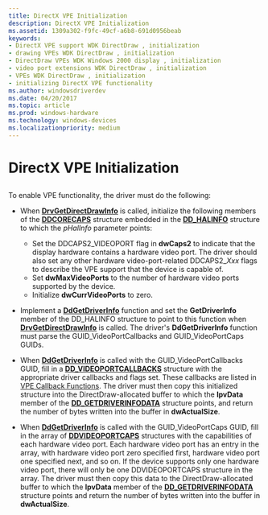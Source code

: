 ```yaml
---
title: DirectX VPE Initialization
description: DirectX VPE Initialization
ms.assetid: 1309a302-f9fc-49cf-a6b8-691d0956beab
keywords:
- DirectX VPE support WDK DirectDraw , initialization
- drawing VPEs WDK DirectDraw , initialization
- DirectDraw VPEs WDK Windows 2000 display , initialization
- video port extensions WDK DirectDraw , initialization
- VPEs WDK DirectDraw , initialization
- initializing DirectX VPE functionality
ms.author: windowsdriverdev
ms.date: 04/20/2017
ms.topic: article
ms.prod: windows-hardware
ms.technology: windows-devices
ms.localizationpriority: medium
---
```


# DirectX VPE Initialization


## <span id="ddk_directx_vpe_initialization_gg"></span><span id="DDK_DIRECTX_VPE_INITIALIZATION_GG"></span>


To enable VPE functionality, the driver must do the following:

-   When [**DrvGetDirectDrawInfo**](https://msdn.microsoft.com/library/windows/hardware/ff556229) is called, initialize the following members of the [**DDCORECAPS**](https://msdn.microsoft.com/library/windows/hardware/ff549248) structure embedded in the [**DD\_HALINFO**](https://msdn.microsoft.com/library/windows/hardware/ff551627) structure to which the *pHalInfo* parameter points:
    -   Set the DDCAPS2\_VIDEOPORT flag in **dwCaps2** to indicate that the display hardware contains a hardware video port. The driver should also set any other hardware video-port-related DDCAPS2\_*Xxx* flags to describe the VPE support that the device is capable of.
    -   Set **dwMaxVideoPorts** to the number of hardware video ports supported by the device.
    -   Initialize **dwCurrVideoPorts** to zero.
-   Implement a [**DdGetDriverInfo**](https://msdn.microsoft.com/library/windows/hardware/ff549404) function and set the **GetDriverInfo** member of the DD\_HALINFO structure to point to this function when [**DrvGetDirectDrawInfo**](https://msdn.microsoft.com/library/windows/hardware/ff556229) is called. The driver's **DdGetDriverInfo** function must parse the GUID\_VideoPortCallbacks and GUID\_VideoPortCaps GUIDs.

-   When [**DdGetDriverInfo**](https://msdn.microsoft.com/library/windows/hardware/ff549404) is called with the GUID\_VideoPortCallbacks GUID, fill in a [**DD\_VIDEOPORTCALLBACKS**](https://msdn.microsoft.com/library/windows/hardware/ff551758) structure with the appropriate driver callbacks and flags set. These callbacks are listed in [VPE Callback Functions](vpe-callback-functions.md). The driver must then copy this initialized structure into the DirectDraw-allocated buffer to which the **lpvData** member of the [**DD\_GETDRIVERINFODATA**](https://msdn.microsoft.com/library/windows/hardware/ff551550) structure points, and return the number of bytes written into the buffer in **dwActualSize**.

-   When [**DdGetDriverInfo**](https://msdn.microsoft.com/library/windows/hardware/ff549404) is called with the GUID\_VideoPortCaps GUID, fill in the array of [**DDVIDEOPORTCAPS**](https://msdn.microsoft.com/library/windows/hardware/ff550376) structures with the capabilities of each hardware video port. Each hardware video port has an entry in the array, with hardware video port zero specified first, hardware video port one specified next, and so on. If the device supports only one hardware video port, there will only be one DDVIDEOPORTCAPS structure in the array. The driver must then copy this data to the DirectDraw-allocated buffer to which the **lpvData** member of the [**DD\_GETDRIVERINFODATA**](https://msdn.microsoft.com/library/windows/hardware/ff551550) structure points and return the number of bytes written into the buffer in **dwActualSize**.

 

 





